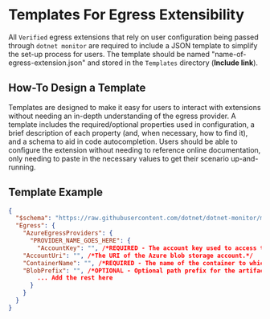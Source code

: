 # Templates For Egress Extensibility

All `Verified` egress extensions that rely on user configuration being passed through `dotnet monitor` are required to include a JSON template to simplify the set-up process for users. The template should be named "name-of-egress-extension.json" and stored in the `Templates` directory (**Include link**).

## How-To Design a Template

Templates are designed to make it easy for users to interact with extensions without needing an in-depth understanding of the egress provider. A template includes the required/optional properties used in configuration, a brief description of each property (and, when necessary, how to find it), and a schema to aid in code autocompletion. Users should be able to configure the extension without needing to reference online documentation, only needing to paste in the necessary values to get their scenario up-and-running.

## Template Example

```json
{
  "$schema": "https://raw.githubusercontent.com/dotnet/dotnet-monitor/main/documentation/schema.json", /*Your schema link goes here*/
  "Egress": {
    "AzureEgressProviders": {
      "PROVIDER_NAME_GOES_HERE": {
        "AccountKey": "", /*REQUIRED - The account key used to access the Azure blob storage account; must be specified if `accountKeyName` is not specified.*/
	"AccountUri": "", /*The URI of the Azure blob storage account.*/
	"ContainerName": "", /*REQUIRED - The name of the container to which the blob will be egressed. If egressing to the root container, use the "$root" sentinel value.*/
	"BlobPrefix": "", /*OPTIONAL - Optional path prefix for the artifacts to egress.*/
        ... Add the rest here
      }
    }
  }
}
```
